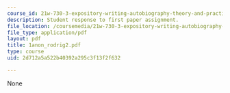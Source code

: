 ```yaml
---
course_id: 21w-730-3-expository-writing-autobiography-theory-and-practice-spring-2001
description: Student response to first paper assignment.
file_location: /coursemedia/21w-730-3-expository-writing-autobiography-theory-and-practice-spring-2001/2d712a5a522b40392a295c3f13f2f632_1anon_rodrig2.pdf
file_type: application/pdf
layout: pdf
title: 1anon_rodrig2.pdf
type: course
uid: 2d712a5a522b40392a295c3f13f2f632

---
```

None